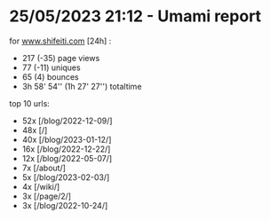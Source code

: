 # 25/05/2023 21:12 - Umami report
for www.shifeiti.com [24h] :

 - 217 (-35) page views
 - 77 (-11) uniques
 - 65 (4) bounces
 - 3h 58' 54'' (1h 27' 27'') totaltime


top 10 urls:
 - 52x [/blog/2022-12-09/]
 - 48x [/]
 - 40x [/blog/2023-01-12/]
 - 16x [/blog/2022-12-22/]
 - 12x [/blog/2022-05-07/]
 - 7x [/about/]
 - 5x [/blog/2023-02-03/]
 - 4x [/wiki/]
 - 3x [/page/2/]
 - 3x [/blog/2022-10-24/]


